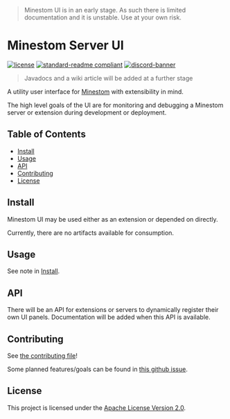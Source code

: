> Minestom UI is in an early stage. As such there is limited documentation and it is unstable. Use at your own risk.

# Minestom Server UI

[![license](https://img.shields.io/github/license/Minestom/ui?style=for-the-badge&color=b2204c)](../LICENSE)
[![standard-readme compliant](https://img.shields.io/badge/readme%20style-standard-brightgreen.svg?style=for-the-badge)](https://github.com/RichardLitt/standard-readme)
[![discord-banner](https://img.shields.io/discord/706185253441634317?label=discord&style=for-the-badge&color=7289da)](https://discord.gg/pkFRvqB)

> Javadocs and a wiki article will be added at a further stage

A utility user interface for [Minestom](https://github.com/Minestom/Minestom) with extensibility in mind.

The high level goals of the UI are for monitoring and debugging a Minestom server or extension during development or deployment.

## Table of Contents
 - [Install](#install)
 - [Usage](#usage)
 - [API](#api)
 - [Contributing](#contributing)
 - [License](#license)

## Install
Minestom UI may be used either as an extension or depended on directly.

Currently, there are no artifacts available for consumption.

## Usage
See note in [Install](#install).

## API
There will be an API for extensions or servers to dynamically register their own UI panels. Documentation will be added when this API is available.

## Contributing
See [the contributing file](./CONTRIBUTING.md)!

Some planned features/goals can be found in [this github issue](https://github.com/Minestom/Minestom/issues/398).

## License
This project is licensed under the [Apache License Version 2.0](../LICENSE).